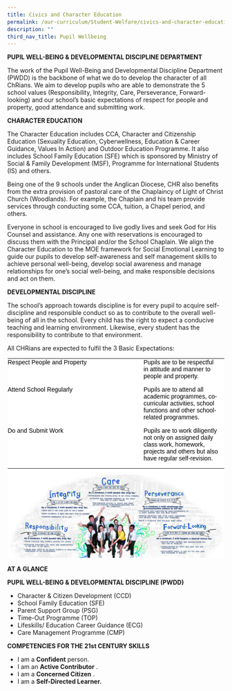 ```yaml
---
title: Civics and Character Education
permalink: /our-curriculum/Student-Welfare/civics-and-character-education/
description: ""
third_nav_title: Pupil Wellbeing
---
```





**PUPIL WELL-BEING & DEVELOPMENTAL DISCIPLINE DEPARTMENT**  

The work of the Pupil Well-Being and Developmental Discipline Department (PWDD) is the backbone of what we do to develop the character of all ChRians. We aim to develop pupils who are able to demonstrate the 5 school values (Responsibility, Integrity, Care, Perseverance, Forward-looking) and our school’s basic expectations of respect for people and property, good attendance and submitting work.  
  
**CHARACTER EDUCATION**  
  
The Character Education includes CCA, Character and Citizenship Education (Sexuality Education, Cyberwellness, Education & Career Guidance, Values In Action) and Outdoor Education Programme. It also includes School Family Education (SFE) which is sponsored by Ministry of Social & Family Development (MSF), Programme for International Students (IS) and others.  
  
Being one of the 9 schools under the Anglican Diocese, CHR also benefits from the extra provision of pastoral care of the Chaplaincy of Light of Christ Church (Woodlands). For example, the Chaplain and his team provide services through conducting some CCA, tuition, a Chapel period, and others.  
  
Everyone in school is encouraged to live godly lives and seek God for His Counsel and assistance. Any one with reservations is encouraged to discuss them with the Principal and/or the School Chaplain. We align the Character Education to the MOE framework for Social Emotional Learning to guide our pupils to develop self-awareness and self management skills to achieve personal well-being, develop social awareness and manage relationships for one’s social well-being, and make responsible decisions and act on them.  
  
**DEVELOPMENTAL DISCIPLINE**  

The school’s approach towards discipline is for every pupil to acquire self-discipline and responsible conduct so as to contribute to the overall well-being of all in the school. Every child has the right to expect a conducive teaching and learning environment. Likewise, every student has the responsibility to contribute to that environment.

All CHRians are expected to fulfil the 3 Basic Expectations:  

<table class="ives_tab_kosong ive_eobj_left" style="margin: 0px 10px 0px 0px; outline: 0px; padding: 0px; border-collapse: collapse; float: left; border: 1px solid transparent; table-layout: fixed; color: rgb(0, 0, 0); font-family: Arial; font-size: 14px; font-style: normal; font-variant-ligatures: normal; font-variant-caps: normal; font-weight: 400; letter-spacing: normal; orphans: 2; text-align: left; text-transform: none; white-space: normal; widows: 2; word-spacing: 0px; -webkit-text-stroke-width: 0px; background-color: rgb(255, 255, 255); text-decoration-thickness: initial; text-decoration-style: initial; text-decoration-color: initial;"><tbody style="margin: 0px; outline: 0px; padding: 0px;"><tr style="margin: 0px; outline: 0px; padding: 0px;"><td style="margin: 0px; outline: 0px; padding: 0px 15px 15px 0px; vertical-align: top; width: 300px;">Respect People and Property</td><td style="margin: 0px; outline: 0px; padding: 0px 15px 15px 0px; vertical-align: top;">Pupils are to be respectful in attitude and manner to people and property.</td></tr><tr style="margin: 0px; outline: 0px; padding: 0px;"><td style="margin: 0px; outline: 0px; padding: 0px 15px 15px 0px; vertical-align: top;">Attend School Regularly</td><td style="margin: 0px; outline: 0px; padding: 0px 15px 15px 0px; vertical-align: top;">Pupils are to attend all academic programmes, co-curricular activities, school functions and other school-related programmes.</td></tr><tr style="margin: 0px; outline: 0px; padding: 0px;"><td style="margin: 0px; outline: 0px; padding: 0px 15px 15px 0px; vertical-align: top;">Do and Submit Work</td><td style="margin: 0px; outline: 0px; padding: 0px 15px 15px 0px; vertical-align: top;">Pupils are to work diligently not only on assigned daily class work, homework, projects and others but also have regular self-revision.</td></tr></tbody></table>


![](/images/cce.png)


**AT A GLANCE**  
  
**PUPIL WELL-BEING & DEVELOPMENTAL DISCIPLINE (PWDD)**  

*   Character & Citizen Development (CCD)
*   School Family Education (SFE)
*   Parent Support Group (PSG)
*   Time-Out Programme (TOP)
*   Lifeskills/ Education Career Guidance (ECG)
*   Care Management Programme (CMP)

**COMPETENCIES FOR THE 21st CENTURY SKILLS**  

*   I am a **Confident** person.
*   I am an **Active Contributor** .
*   I am a **Concerned Citizen** .
*   I am a **Self-Directed Learner.**

